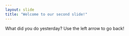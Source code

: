 ```yaml
---
layout: slide
title: "Welcome to our second slide!" 
--- 
```

What did you do yesterday?
Use the left arrow to go back!
